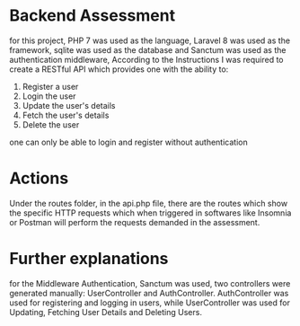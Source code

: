 # Backend Assessment

for this project, PHP 7 was used as the language, Laravel 8 was used as the framework, sqlite was used as the database and Sanctum was used as the authentication middleware, According to the Instructions I was required to create a RESTful API which provides one with the ability to:

1. Register a user
2. Login the user
3. Update the user's details
4. Fetch the user's details
5. Delete the user

one can only be able to login and register without authentication

# Actions
Under the routes folder, in the api.php file, there are the routes which show the specific HTTP requests which when triggered in softwares like Insomnia or Postman will perform the requests demanded in the assessment.

# Further explanations

for the Middleware Authentication, Sanctum was used, two controllers were generated manually: UserController and AuthController. AuthController was used for registering and logging in users, while UserController was used for Updating, Fetching User Details and Deleting Users.